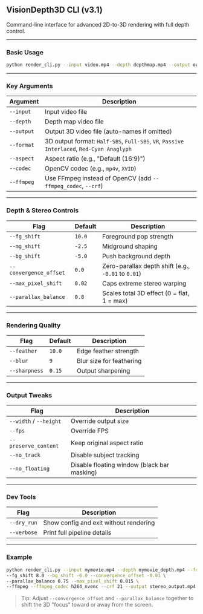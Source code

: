 ## VisionDepth3D CLI (v3.1)

Command-line interface for advanced 2D-to-3D rendering with full depth control.

---

### Basic Usage

```bash
python render_cli.py --input video.mp4 --depth depthmap.mp4 --output output_3d.mp4
```

---

### Key Arguments

| Argument | Description |
|---------|-------------|
| `--input` | Input video file |
| `--depth` | Depth map video file |
| `--output` | Output 3D video file (auto-names if omitted) |
| `--format` | 3D output format: `Half-SBS`, `Full-SBS`, `VR`, `Passive Interlaced`, `Red-Cyan Anaglyph` |
| `--aspect` | Aspect ratio (e.g., "Default (16:9)") |
| `--codec` | OpenCV codec (e.g., `mp4v`, `XVID`) |
| `--ffmpeg` | Use FFmpeg instead of OpenCV (add `--ffmpeg_codec`, `--crf`) |

---

### Depth & Stereo Controls

| Flag | Default | Description |
|------|---------|-------------|
| `--fg_shift` | `10.0` | Foreground pop strength |
| `--mg_shift` | `-2.5` | Midground shaping |
| `--bg_shift` | `-5.0` | Push background depth |
| `--convergence_offset` | `0.0` | Zero-parallax depth shift (e.g., `-0.01` to `0.01`) |
| `--max_pixel_shift` | `0.02` | Caps extreme stereo warping |
| `--parallax_balance` | `0.8` | Scales total 3D effect (0 = flat, 1 = max) |

---

### Rendering Quality

| Flag | Default | Description |
|------|---------|-------------|
| `--feather` | `10.0` | Edge feather strength |
| `--blur` | `9` | Blur size for feathering |
| `--sharpness` | `0.15` | Output sharpening |

---

### Output Tweaks

| Flag | Description |
|------|-------------|
| `--width` / `--height` | Override output size |
| `--fps` | Override FPS |
| `--preserve_content` | Keep original aspect ratio |
| `--no_track` | Disable subject tracking |
| `--no_floating` | Disable floating window (black bar masking) |

---

### Dev Tools

| Flag | Description |
|------|-------------|
| `--dry_run` | Show config and exit without rendering |
| `--verbose` | Print full pipeline details |

---

### Example

```bash
python render_cli.py --input mymovie.mp4 --depth mymovie_depth.mp4 --format Full-SBS \
--fg_shift 8.0 --bg_shift -6.0 --convergence_offset -0.01 \
--parallax_balance 0.75 --max_pixel_shift 0.015 \
--ffmpeg --ffmpeg_codec h264_nvenc --crf 21 --output stereo_output.mp4
```

> Tip: Adjust `--convergence_offset` and `--parallax_balance` together to shift the 3D "focus" toward or away from the screen.
